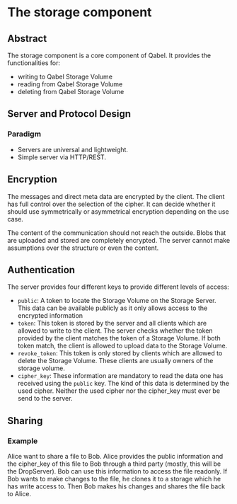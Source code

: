 # The storage component
## Abstract
The storage component is a core component of Qabel. It provides the functionalities for:

* writing to Qabel Storage Volume
* reading from Qabel Storage Volume
* deleting from Qabel Storage Volume

## Server and Protocol Design

### Paradigm

* Servers are universal and lightweight.
* Simple server via HTTP/REST.

## Encryption

The messages and direct meta data are encrypted by the client. The client has full control over the selection of the cipher. It can decide whether it should use symmetrically or asymmetrical encryption depending on the use case.

The content of the communication should not reach the outside. Blobs that are uploaded and stored are completely encrypted. The server cannot make assumptions over the structure or even the content.

## Authentication

The server provides four different keys to provide different levels of access:

* ```public```: A token to locate the Storage Volume on the Storage Server. This data can be available publicly as it only allows access to the encrypted information
* ```token```: This token is stored by the server and all clients which are allowed to write to the client. The server checks whether the token provided by the client matches the token of a Storage Volume. If both token match, the client is allowed to upload data to the Storage Volume.
* ```revoke_token```: This token is only stored by clients which are allowed to delete the Storage Volume. These clients are usually owners of the storage volume.
* ```cipher_key```: These information are mandatory to read the data one has received using the ```public``` key. The kind of this data is determined by the used cipher. Neither the used cipher nor the cipher_key must ever be send to the server.

## Sharing

### Example

Alice want to share a file to Bob. Alice provides the public information and the cipher_key of this file to Bob through a third party (mostly, this will be the DropServer). Bob can use this information to access the file readonly. If Bob wants to make changes to the file, he clones it to a storage which he has write access to. Then Bob makes his changes and shares the file back to Alice.
